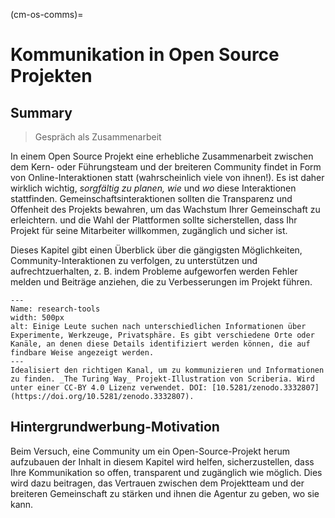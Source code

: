 (cm-os-comms)=
# Kommunikation in Open Source Projekten

## Summary

> Gespräch als Zusammenarbeit

In einem Open Source Projekt eine erhebliche Zusammenarbeit zwischen dem Kern- oder Führungsteam und der breiteren Community findet in Form von Online-Interaktionen statt (wahrscheinlich viele von ihnen!). Es ist daher wirklich wichtig, _sorgfältig zu planen, wie_ und _wo_ diese Interaktionen stattfinden. Gemeinschaftsinteraktionen sollten die Transparenz und Offenheit des Projekts bewahren, um das Wachstum Ihrer Gemeinschaft zu erleichtern. und die Wahl der Plattformen sollte sicherstellen, dass Ihr Projekt für seine Mitarbeiter willkommen, zugänglich und sicher ist.

Dieses Kapitel gibt einen Überblick über die gängigsten Möglichkeiten, Community-Interaktionen zu verfolgen, zu unterstützen und aufrechtzuerhalten, z. B. indem Probleme aufgeworfen werden Fehler melden und Beiträge anziehen, die zu Verbesserungen im Projekt führen.

```{figure} ../figures/research-tools.jpg
---
Name: research-tools
width: 500px
alt: Einige Leute suchen nach unterschiedlichen Informationen über Experimente, Werkzeuge, Privatsphäre. Es gibt verschiedene Orte oder Kanäle, an denen diese Details identifiziert werden können, die auf findbare Weise angezeigt werden.
---
Idealisiert den richtigen Kanal, um zu kommunizieren und Informationen zu finden. _The Turing Way_ Projekt-Illustration von Scriberia. Wird unter einer CC-BY 4.0 Lizenz verwendet. DOI: [10.5281/zenodo.3332807](https://doi.org/10.5281/zenodo.3332807).
```

## Hintergrundwerbung-Motivation

Beim Versuch, eine Community um ein Open-Source-Projekt herum aufzubauen der Inhalt in diesem Kapitel wird helfen, sicherzustellen, dass Ihre Kommunikation so offen, transparent und zugänglich wie möglich. Dies wird dazu beitragen, das Vertrauen zwischen dem Projektteam und der breiteren Gemeinschaft zu stärken und ihnen die Agentur zu geben, wo sie kann.
